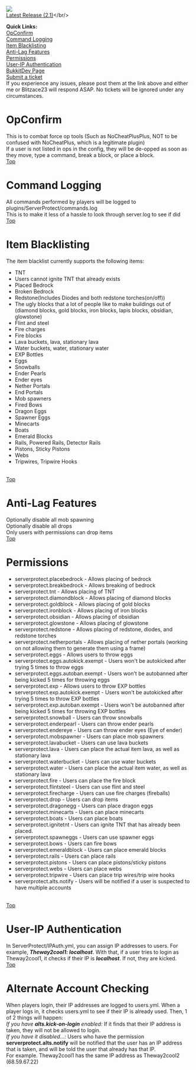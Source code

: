 <a name="top"></a>
<a href="https://www.paypal.com/cgi-bin/webscr?cmd=_donations&business=thecotlsdragon98%40gmail%2ecom&lc=US&currency_code=USD&bn=PP%2dDonationsBF%3abtn_donate_LG%2egif%3aNonHosted"><img src="http://i1082.photobucket.com/albums/j366/Theway2cool1/DonateButton.png"></img></a><br/>
<a href="https://github.com/downloads/Theway2cool1/ServerProtect/ServerProtect.jar">Latest Release (2.1)</a></br/>

<strong>Quick Links:</strong><br/>
<a href="#OpConfirm">OpConfirm</a><br/>
<a href="#cmd">Command Logging</a><br/>
<a href="#item">Item Blacklisting</a><br/>
<a href="#anti">Anti-Lag Features</a><br/>
<a href="#perms">Permissions</a><br/>
<a href="#uip">User-IP Authentication</a><br/>
<a href="http://dev.bukkit.org/server-mods/serverprotect">BukkitDev Page</a><br/>
<a href="http://dev.bukkit.org/server-mods/serverprotect/create-ticket">Submit a ticket</a><br/>
If you experience any issues, please post them at the link above and either me or Blitzace23 will respond ASAP. No tickets will be ignored under any circumstances. 
<br/>
<a name="OpConfirm"><h1>OpConfirm</h1></a>
This is to combat force op tools (Such as NoCheatPlusPlus, NOT to be confused with NoCheatPlus, which is a legitimate plugin)<br/>
If a user is not listed in ops in the config, they will be de-opped as soon as they move, type a command, break a block, or place a block. <br/>
<a href="#top">Top</a><br/>
<a name="cmd"><h1>Command Logging</h1></a>
All commands performed by players will be logged to plugins/ServerProtect/commands.log
<br/>
This is to make it less of a hassle to look through server.log to see if <x player> did <x command><br/>
<a href="#top">Top</a><br/>
<a name="item"><h1>Item Blacklisting</h1></a>
The item blacklist currently supports the following items:
<ul>
<li> TNT </li>
<li> Users cannot ignite TNT that already exists </li>
<li> Placed Bedrock </li>
<li> Broken Bedrock </li>
<li> Redstone(Includes Diodes and both redstone torches(on/off)) </li> 
<li> The ugly blocks that a lot of people like to make buildings out of (diamond blocks, gold blocks, iron blocks, lapis blocks, obsidian, glowstone) </li>
<li> Flint and steel </li>
<li> Fire charges </li>
<li> Fire blocks </li>
<li> Lava buckets, lava, stationary lava </li>
<li> Water buckets, water, stationary water </li>
<li> EXP Bottles </li>
<li> Eggs </li>
<li> Snowballs </li>
<li> Ender Pearls </li>
<li> Ender eyes </li>
<li> Nether Portals </li>
<li> End Portals </li>
<li> Mob spawners </li>
<li> Fired Bows </li>
<li> Dragon Eggs </li>
<li> Spawner Eggs </li>
<li> Minecarts </li>
<li> Boats </li>
<li> Emerald Blocks </li>
<li> Rails, Powered Rails, Detector Rails </li>
<li> Pistons, Sticky Pistons </li>
<li> Webs </li>
<li> Tripwires, Tripwire Hooks </li>
</ul>
<br/>
<a href="#top">Top</a><br/>
<a name="anti"><h1>Anti-Lag Features</h1></a>
Optionally disable all mob spawning<br/>
Optionally disable all drops<br/>
Only users with permissions can drop items<br/>
<a href="#top">Top</a><br/>
<a name="perms"><h1>Permissions</h1></a>
<ul>
<li> serverprotect.placebedrock - Allows placing of bedrock </li>
<li> serverprotect.breakbedrock - Allows breaking of bedrock </li>
<li> serverprotect.tnt - Allows placing of TNT </li>
<li> serverprotect.diamondblock - Allows placing of diamond blocks </li>
<li> serverprotect.goldblock - Allows placing of gold blocks </li>
<li> serverprotect.ironblock - Allows placing of iron blocks </li>
<li> serverprotect.obsidian - Allows placing of obsidian </li>
<li> serverprotect.glowstone - Allows placing of glowstone </li>
<li> serverprotect.redstone - Allows placing of redstone, diodes, and redstone torches </li>
<li> serverprotect.netherportals - Allows placing of nether portals (working on not allowing them to generate them using a frame) </li>
<li> serverprotect.eggs - Allows users to throw eggs </li>
<li> serverprotect.eggs.autokick.exempt - Users won't be autokicked after trying 5 times to throw eggs </li>
<li> serverprotect.eggs.autoban.exempt - Users won't be autobanned after being kicked 5 times for throwing eggs </li>
<li> serverprotect.exp - Allows users to throw EXP bottles </li>
<li> serverprotect.exp.autokick.exempt - Users won't be autokicked after trying 5 times to throw EXP bottles </li>
<li> serverprotect.exp.autoban.exempt - Users won't be autobanned after being kicked 5 times for throwing EXP bottles </li>
<li> serverprotect.snowball - Users can throw snowballs </li>
<li> serverprotect.enderpearl - Users can throw ender pearls </li>
<li> serverprotect.endereye - Users can throw ender eyes (Eye of ender) </li>
<li> serverprotect.mobspawner - Users can place mob spawners </li>
<li> serverprotect.lavabucket - Users can use lava buckets </li>
<li> serverprotect.lava - Users can place the actual item lava, as well as stationary lava </li>
<li> serverprotect.waterbucket - Users can use water buckets </li>
<li> serverprotect.water - Users can place the actual item water, as well as stationary lava </li>
<li> serverprotect.fire - Users can place the fire block </li>
<li> serverprotect.flintsteel - Users can use flint and steel </li>
<li> serverprotect.firecharge - Users can use fire charges (fireballs) </li>
<li> serverprotect.drop - Users can drop items </li>
<li> serverprotect.dragonegg - Users can place dragon eggs </li>
<li> serverprotect.minecarts - Users can place minecarts </li>
<li> serverprotect.boats - Users can place boats </li>
<li> serverprotect.ignitetnt - Users can ignite TNT that has already been placed. </li>
<li> serverprotect.spawneggs - Users can use spawner eggs </li>
<li> serverprotect.bows - Users can fire bows </li>
<li> serverprotect.emeraldblock - Users can place emerald blocks </li>
<li> serverprotect.rails - Users can place rails </li>
<li> serverprotect.pistons - Users can place pistons/sticky pistons </li>
<li> serverprotect.webs - Users can place webs </li>
<li> serverprotect.tripwire - Users can place trip wires/trip wire hooks </li>
<li> serverprotect.alts.notify - Users will be notified if a user is suspected to have multiple accounts </li>

</ul>
<br/>
<a href="#top">Top</a><br/>
<a name="uip"><h1>User-IP Authentication</h1></a>
In ServerProtect/IPAuth.yml, you can assign IP addresses to users. For example, <strong><i>Theway2cool1: localhost</i></strong>. With that, if a user tries to login as Theway2cool1, it checks if their IP is <strong><i>localhost</i></strong>. If not, they are kicked.<br/>
<a href="#top">Top</a><br/>
<h1>Alternate Account Checking</h1>
When players login, their IP addresses are logged to users.yml. When a player logs in, it checks users.yml to see if their IP is already used. Then, 1 of 2 things will happen:<br/>
<i>If you have <strong>alts.kick-on-login</strong> enabled:</i> If it finds that their IP address is taken, they will not be allowed to login.<br/>
<i>If you have it disabled...:</i> Users who have the permission <strong>serverprotect.alts.notify</strong> will be notified that the user has an IP address that is taken, and will be told the user that already has that IP.<br/>
For example. Theway2cool1 has the same IP address as Theway2cool2 (68.59.67.22)